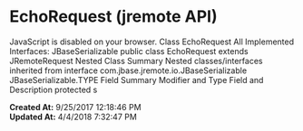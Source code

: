 # EchoRequest (jremote API)

JavaScript is disabled on your browser. Class EchoRequest All Implemented Interfaces: JBaseSerializable public class EchoRequest extends JRemoteRequest Nested Class Summary Nested classes/interfaces inherited from interface com.jbase.jremote.io.JBaseSerializable JBaseSerializable.TYPE Field Summary Modifier and Type Field and Description protected s  

**Created At:** 9/25/2017 12:18:46 PM  
**Updated At:** 4/4/2018 7:32:47 PM  

